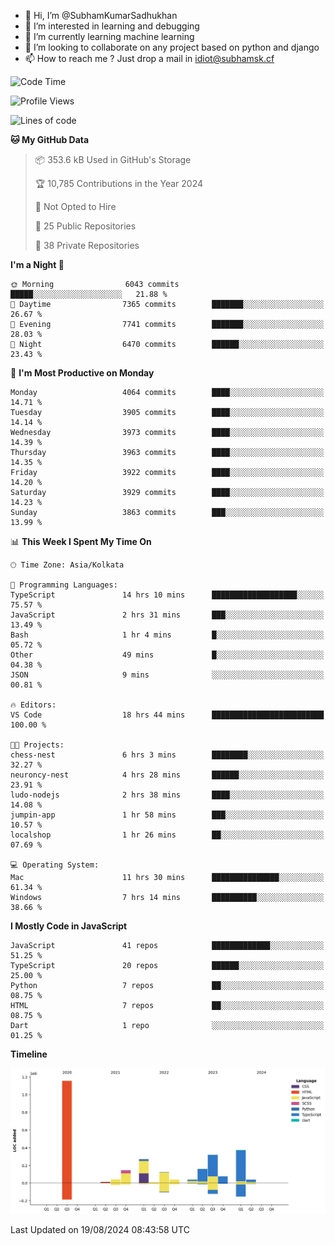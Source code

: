 - 👋 Hi, I’m @SubhamKumarSadhukhan
- 👀 I’m interested in learning and debugging
- 🌱 I’m currently learning machine learning
- 💞️ I’m looking to collaborate on any project based on python and django
- 📫 How to reach me ?
      Just drop a mail in idiot@subhamsk.cf

<!---
SubhamKumarSadhukhan/SubhamKumarSadhukhan is a ✨ special ✨ repository because its `README.md` (this file) appears on your GitHub profile.
You can click the Preview link to take a look at your changes.
--->


<!--START_SECTION:waka-->
![Code Time](http://img.shields.io/badge/Code%20Time-2%2C412%20hrs%2059%20mins-blue)

![Profile Views](http://img.shields.io/badge/Profile%20Views-1-blue)

![Lines of code](https://img.shields.io/badge/From%20Hello%20World%20I%27ve%20Written-2.8%20million%20lines%20of%20code-blue)

**🐱 My GitHub Data** 

> 📦 353.6 kB Used in GitHub's Storage 
 > 
> 🏆 10,785 Contributions in the Year 2024
 > 
> 🚫 Not Opted to Hire
 > 
> 📜 25 Public Repositories 
 > 
> 🔑 38 Private Repositories 
 > 
**I'm a Night 🦉** 

```text
🌞 Morning                6043 commits        █████░░░░░░░░░░░░░░░░░░░░   21.88 % 
🌆 Daytime                7365 commits        ███████░░░░░░░░░░░░░░░░░░   26.67 % 
🌃 Evening                7741 commits        ███████░░░░░░░░░░░░░░░░░░   28.03 % 
🌙 Night                  6470 commits        ██████░░░░░░░░░░░░░░░░░░░   23.43 % 
```
📅 **I'm Most Productive on Monday** 

```text
Monday                   4064 commits        ████░░░░░░░░░░░░░░░░░░░░░   14.71 % 
Tuesday                  3905 commits        ████░░░░░░░░░░░░░░░░░░░░░   14.14 % 
Wednesday                3973 commits        ████░░░░░░░░░░░░░░░░░░░░░   14.39 % 
Thursday                 3963 commits        ████░░░░░░░░░░░░░░░░░░░░░   14.35 % 
Friday                   3922 commits        ████░░░░░░░░░░░░░░░░░░░░░   14.20 % 
Saturday                 3929 commits        ████░░░░░░░░░░░░░░░░░░░░░   14.23 % 
Sunday                   3863 commits        ███░░░░░░░░░░░░░░░░░░░░░░   13.99 % 
```


📊 **This Week I Spent My Time On** 

```text
🕑︎ Time Zone: Asia/Kolkata

💬 Programming Languages: 
TypeScript               14 hrs 10 mins      ███████████████████░░░░░░   75.57 % 
JavaScript               2 hrs 31 mins       ███░░░░░░░░░░░░░░░░░░░░░░   13.49 % 
Bash                     1 hr 4 mins         █░░░░░░░░░░░░░░░░░░░░░░░░   05.72 % 
Other                    49 mins             █░░░░░░░░░░░░░░░░░░░░░░░░   04.38 % 
JSON                     9 mins              ░░░░░░░░░░░░░░░░░░░░░░░░░   00.81 % 

🔥 Editors: 
VS Code                  18 hrs 44 mins      █████████████████████████   100.00 % 

🐱‍💻 Projects: 
chess-nest               6 hrs 3 mins        ████████░░░░░░░░░░░░░░░░░   32.27 % 
neuroncy-nest            4 hrs 28 mins       ██████░░░░░░░░░░░░░░░░░░░   23.91 % 
ludo-nodejs              2 hrs 38 mins       ████░░░░░░░░░░░░░░░░░░░░░   14.08 % 
jumpin-app               1 hr 58 mins        ███░░░░░░░░░░░░░░░░░░░░░░   10.57 % 
localshop                1 hr 26 mins        ██░░░░░░░░░░░░░░░░░░░░░░░   07.69 % 

💻 Operating System: 
Mac                      11 hrs 30 mins      ███████████████░░░░░░░░░░   61.34 % 
Windows                  7 hrs 14 mins       ██████████░░░░░░░░░░░░░░░   38.66 % 
```

**I Mostly Code in JavaScript** 

```text
JavaScript               41 repos            █████████████░░░░░░░░░░░░   51.25 % 
TypeScript               20 repos            ██████░░░░░░░░░░░░░░░░░░░   25.00 % 
Python                   7 repos             ██░░░░░░░░░░░░░░░░░░░░░░░   08.75 % 
HTML                     7 repos             ██░░░░░░░░░░░░░░░░░░░░░░░   08.75 % 
Dart                     1 repo              ░░░░░░░░░░░░░░░░░░░░░░░░░   01.25 % 
```



**Timeline**

![Lines of Code chart](https://raw.githubusercontent.com/SubhamKumarSadhukhan/SubhamKumarSadhukhan/main/assets/bar_graph.png)


 Last Updated on 19/08/2024 08:43:58 UTC
<!--END_SECTION:waka-->
